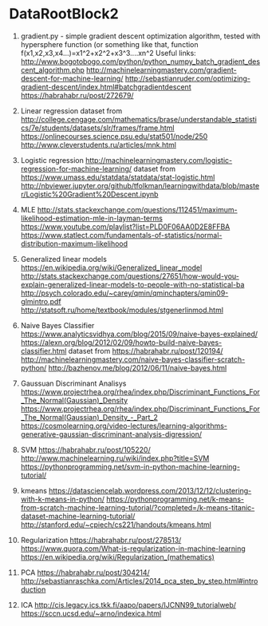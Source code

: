 # DataRootBlock2
1. gradient.py - simple gradient descent optimization algorithm, tested with hypersphere function
(or something like that, function f(x1,x2,x3,x4...)=x1^2+x2^2+x3^3....xn^2
Useful links:
http://www.bogotobogo.com/python/python_numpy_batch_gradient_descent_algorithm.php
http://machinelearningmastery.com/gradient-descent-for-machine-learning/
http://sebastianruder.com/optimizing-gradient-descent/index.html#batchgradientdescent
https://habrahabr.ru/post/272679/

2. Linear regression
  dataset from http://college.cengage.com/mathematics/brase/understandable_statistics/7e/students/datasets/slr/frames/frame.html
https://onlinecourses.science.psu.edu/stat501/node/250
http://www.cleverstudents.ru/articles/mnk.html

3. Logistic regression
http://machinelearningmastery.com/logistic-regression-for-machine-learning/
dataset from https://www.umass.edu/statdata/statdata/stat-logistic.html
http://nbviewer.jupyter.org/github/tfolkman/learningwithdata/blob/master/Logistic%20Gradient%20Descent.ipynb

4. MLE
http://stats.stackexchange.com/questions/112451/maximum-likelihood-estimation-mle-in-layman-terms
https://www.youtube.com/playlist?list=PLD0F06AA0D2E8FFBA
https://www.statlect.com/fundamentals-of-statistics/normal-distribution-maximum-likelihood

5. Generalized linear models
https://en.wikipedia.org/wiki/Generalized_linear_model
http://stats.stackexchange.com/questions/27651/how-would-you-explain-generalized-linear-models-to-people-with-no-statistical-ba
http://psych.colorado.edu/~carey/qmin/qminchapters/qmin09-glmintro.pdf
http://statsoft.ru/home/textbook/modules/stgenerlinmod.html

6. Naive Bayes Classifier
https://www.analyticsvidhya.com/blog/2015/09/naive-bayes-explained/
https://alexn.org/blog/2012/02/09/howto-build-naive-bayes-classifier.html
dataset from https://habrahabr.ru/post/120194/
http://machinelearningmastery.com/naive-bayes-classifier-scratch-python/
http://bazhenov.me/blog/2012/06/11/naive-bayes.html

7. Gaussuan Discriminant Analisys
https://www.projectrhea.org/rhea/index.php/Discriminant_Functions_For_The_Normal(Gaussian)_Density
https://www.projectrhea.org/rhea/index.php/Discriminant_Functions_For_The_Normal(Gaussian)_Density_-_Part_2
https://cosmolearning.org/video-lectures/learning-algorithms-generative-gaussian-discriminant-analysis-digression/


8. SVM
https://habrahabr.ru/post/105220/
http://www.machinelearning.ru/wiki/index.php?title=SVM
https://pythonprogramming.net/svm-in-python-machine-learning-tutorial/

9. kmeans
https://datasciencelab.wordpress.com/2013/12/12/clustering-with-k-means-in-python/
https://pythonprogramming.net/k-means-from-scratch-machine-learning-tutorial/?completed=/k-means-titanic-dataset-machine-learning-tutorial/
http://stanford.edu/~cpiech/cs221/handouts/kmeans.html


10. Regularization
https://habrahabr.ru/post/278513/
https://www.quora.com/What-is-regularization-in-machine-learning
https://en.wikipedia.org/wiki/Regularization_(mathematics)

11. PCA
https://habrahabr.ru/post/304214/
http://sebastianraschka.com/Articles/2014_pca_step_by_step.html#introduction
12. ICA
http://cis.legacy.ics.tkk.fi/aapo/papers/IJCNN99_tutorialweb/
https://sccn.ucsd.edu/~arno/indexica.html
